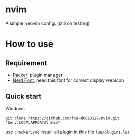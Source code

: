 # nvim
A simple neovim config.
(still on testing)

# How to use
## Requirement
- [Packer](https://github.com/wbthomason/packer.nvim), plugin manager
- [Nerd Font](https://www.nerdfonts.com/), need this font for correct display webicon

## Quick start
Windows
```
git clone https://github.com/fcu-d0813127/nvim.git "$env:LOCALAPPDATA\nvim"
```
use `:PackerSync` install all plugin in this file `lua/plugins.lua`


